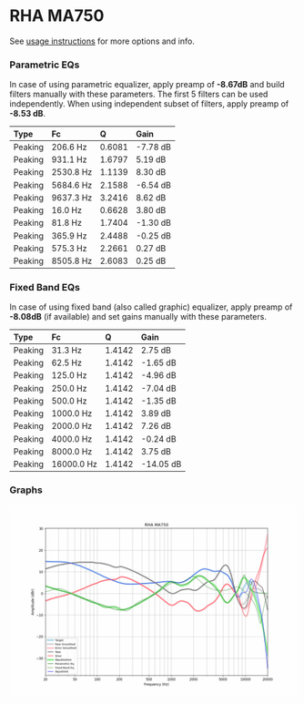 # RHA MA750
See [usage instructions](https://github.com/jaakkopasanen/AutoEq#usage) for more options and info.

### Parametric EQs
In case of using parametric equalizer, apply preamp of **-8.67dB** and build filters manually
with these parameters. The first 5 filters can be used independently.
When using independent subset of filters, apply preamp of **-8.53 dB**.

| Type    | Fc        |      Q | Gain     |
|:--------|:----------|:-------|:---------|
| Peaking | 206.6 Hz  | 0.6081 | -7.78 dB |
| Peaking | 931.1 Hz  | 1.6797 | 5.19 dB  |
| Peaking | 2530.8 Hz | 1.1139 | 8.30 dB  |
| Peaking | 5684.6 Hz | 2.1588 | -6.54 dB |
| Peaking | 9637.3 Hz | 3.2416 | 8.62 dB  |
| Peaking | 16.0 Hz   | 0.6628 | 3.80 dB  |
| Peaking | 81.8 Hz   | 1.7404 | -1.30 dB |
| Peaking | 365.9 Hz  | 2.4488 | -0.25 dB |
| Peaking | 575.3 Hz  | 2.2661 | 0.27 dB  |
| Peaking | 8505.8 Hz | 2.6083 | 0.25 dB  |

### Fixed Band EQs
In case of using fixed band (also called graphic) equalizer, apply preamp of **-8.08dB**
(if available) and set gains manually with these parameters.

| Type    | Fc         |      Q | Gain      |
|:--------|:-----------|:-------|:----------|
| Peaking | 31.3 Hz    | 1.4142 | 2.75 dB   |
| Peaking | 62.5 Hz    | 1.4142 | -1.65 dB  |
| Peaking | 125.0 Hz   | 1.4142 | -4.96 dB  |
| Peaking | 250.0 Hz   | 1.4142 | -7.04 dB  |
| Peaking | 500.0 Hz   | 1.4142 | -1.35 dB  |
| Peaking | 1000.0 Hz  | 1.4142 | 3.89 dB   |
| Peaking | 2000.0 Hz  | 1.4142 | 7.26 dB   |
| Peaking | 4000.0 Hz  | 1.4142 | -0.24 dB  |
| Peaking | 8000.0 Hz  | 1.4142 | 3.75 dB   |
| Peaking | 16000.0 Hz | 1.4142 | -14.05 dB |

### Graphs
![](./RHA%20MA750.png)